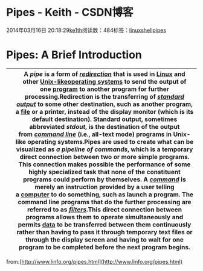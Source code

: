 # Pipes - Keith - CSDN博客





2014年03月16日 20:18:29[ke1th](https://me.csdn.net/u012436149)阅读数：484标签：[linuxshellpipes](https://so.csdn.net/so/search/s.do?q=linuxshellpipes&t=blog)








# Pipes: A Brief Introduction



||A *pipe* is a form of [*redirection*](http://www.linfo.org/redirection.html) that is used in [Linux](http://www.linfo.org/linuxdef.html) and other [Unix-like](http://www.linfo.org/unix-like.html)[operating systems](http://www.linfo.org/operating_system.html) to send the output of one [program](http://www.linfo.org/program.html) to another program for further processing.Redirection is the transferring of [*standard output*](http://www.linfo.org/standard_output.html) to some other destination, such as another program, a [file](http://www.linfo.org/filedef.html) or a printer, instead of the display monitor (which is its default destination). Standard output, sometimes abbreviated *stdout*, is the destination of the output from [*command line*](http://www.linfo.org/command_line.html) (i.e., all-text mode) programs in Unix-like operating systems.Pipes are used to create what can be visualized as *a pipeline of commands*, which is a temporary direct connection between two or more simple programs. This connection makes possible the performance of some highly specialized task that none of the constituent programs could perform by themselves. A [*command*](http://www.linfo.org/command.html) is merely an instruction provided by a user telling a [computer](http://www.linfo.org/computer.html) to do something, such as launch a program. The command line programs that do the further processing are referred to as [*filters*](http://www.linfo.org/filters.html).This direct connection between programs allows them to operate simultaneously and permits [data](http://www.linfo.org/data.html) to be transferred between them continuously rather than having to pass it through temporary text files or through the display screen and having to wait for one program to be completed before the next program begins.|
|----|----|


from:[http://www.linfo.org/pipes.html](http://www.linfo.org/pipes.html)




